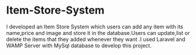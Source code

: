 # Item-Store-System
I developed an Item Store System which users can add any item with its name,price and image and store it in the database.Users can update,list or delete the items that they added whenever they want .I used Laravel and WAMP Server with MySql database to develop this project.
